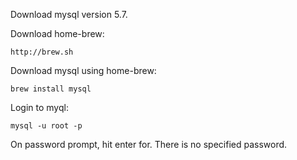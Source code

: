 Download mysql version 5.7. 

Download home-brew:
    
    http://brew.sh

Download mysql using home-brew:

    brew install mysql

Login to myql:
    
    mysql -u root -p
	
On password prompt, hit enter for. There is no specified password.
